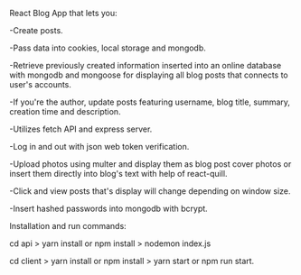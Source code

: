 React Blog App that lets you:

-Create posts.

-Pass data into cookies, local storage and mongodb.

-Retrieve previously created information inserted into an online database with mongodb and mongoose for displaying all blog posts that connects to user's accounts.

-If you're the author, update posts featuring username, blog title, summary, creation time and description.

-Utilizes fetch API and express server.

-Log in and out with json web token verification.

-Upload photos using multer and display them as blog post cover photos or insert them directly into blog's text with help of react-quill.

-Click and view posts that's display will change depending on window size.

-Insert hashed passwords into mongodb with bcrypt.

Installation and run commands:

cd api > yarn install or npm install > nodemon index.js

cd client > yarn install or npm install > yarn start or npm run start.
